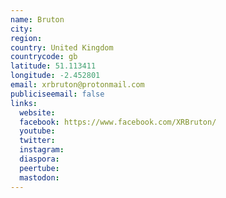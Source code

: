 ```yaml
---
name: Bruton
city:
region:
country: United Kingdom
countrycode: gb
latitude: 51.113411
longitude: -2.452801
email: xrbruton@protonmail.com
publiciseemail: false
links:
  website:
  facebook: https://www.facebook.com/XRBruton/
  youtube:
  twitter:
  instagram:
  diaspora:
  peertube:
  mastodon:
---
```

